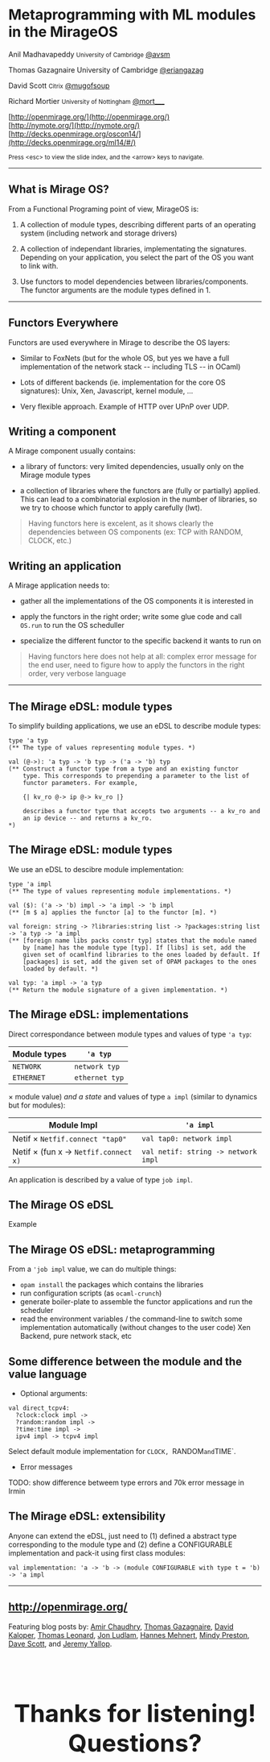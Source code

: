 <!-- .slide: class="title" -->

# Metaprogramming with ML modules in the MirageOS

Anil Madhavapeddy <small>University of Cambridge</small>
[@avsm](http://twitter.com/avsm)

Thomas Gazagnaire <smalll>University of Cambridge</small>
[@eriangazag](http://twitter.com/eriangazag)

David Scott <small>Citrix</small>
[@mugofsoup](http://twitter.com/mugofsoup)

Richard Mortier <small>University of Nottingham</small>
[@mort\_\_\_](http://twitter.com/mort___)

[http://openmirage.org/](http://openmirage.org/)<br/>
[http://nymote.org/](http://nymote.org/)<br/>
[http://decks.openmirage.org/oscon14/](http://decks.openmirage.org/ml14/#/)

<small>
  Press &lt;esc&gt; to view the slide index, and the &lt;arrow&gt; keys to
  navigate.
</small>


----

## What is Mirage OS?

From a Functional Programing point of view, MirageOS is:

1. A collection of module types, describing different parts of an
   operating system (including network and storage drivers)

2. A collection of independant libraries, implementating the
   signatures. Depending on your application, you select the part of
   the OS you want to link with.

3. Use functors to model dependencies between libraries/components.
   The functor arguments are the module types defined in 1.


----

## Functors Everywhere

Functors are used everywhere in Mirage to describe the OS layers:

- Similar to FoxNets (but for the whole OS, but yes we have a full
  implementation of the network stack -- including TLS -- in OCaml)

- Lots of different backends (ie. implementation for the core OS signatures):
  Unix, Xen, Javascript, kernel module, ...

- Very flexible approach. Example of HTTP over UPnP over UDP.


## Writing a component

A Mirage component usually contains:

- a library of functors: very limited dependencies, usually only on the Mirage
  module types

- a collection of libraries where the functors are (fully or partially) applied.
  This can lead to a combinatorial explosion in the number of
  libraries, so we try to choose which functor to apply carefully (lwt).

> Having functors here is excelent, as it shows clearly the dependencies
  between OS components (ex: TCP with RANDOM, CLOCK, etc.)


## Writing an application

A Mirage application needs to:

- gather all the implementations of the OS components it is interested in

- apply the functors in the right order; write some glue code and call `OS.run`
  to run the OS scheduller

- specialize the different functor to the specific backend it wants to run on

> Having functors here does not help at all: complex error message for the
  end user, need to figure how to apply the functors in the right order,
  very verbose language


----

## The Mirage eDSL: module types

To simplify building applications, we use an eDSL to describe
module types:

```
type 'a typ
(** The type of values representing module types. *)

val (@->): 'a typ -> 'b typ -> ('a -> 'b) typ
(** Construct a functor type from a type and an existing functor
    type. This corresponds to prepending a parameter to the list of
    functor parameters. For example,

    {| kv_ro @-> ip @-> kv_ro |}

    describes a functor type that accepts two arguments -- a kv_ro and
    an ip device -- and returns a kv_ro.
*)
```


## The Mirage eDSL: module types

We use an eDSL to descibre module implementation:

```
type 'a impl
(** The type of values representing module implementations. *)

val ($): ('a -> 'b) impl -> 'a impl -> 'b impl
(** [m $ a] applies the functor [a] to the functor [m]. *)

val foreign: string -> ?libraries:string list -> ?packages:string list -> 'a typ -> 'a impl
(** [foreign name libs packs constr typ] states that the module named
    by [name] has the module type [typ]. If [libs] is set, add the
    given set of ocamlfind libraries to the ones loaded by default. If
    [packages] is set, add the given set of OPAM packages to the ones
    loaded by default. *)

val typ: 'a impl -> 'a typ
(** Return the module signature of a given implementation. *)
```


## The Mirage eDSL: implementations

Direct correspondance between module types and values of type `'a typ`:

Module types | `'a typ`
-------------|----------
`NETWORK`    | `network typ`
`ETHERNET`   | `ethernet typ`

$\times$ module value) *and a state* and values of type `a impl`
(similar to dynamics but for modules):

Module Impl                                   | `'a impl`
----------------------------------------------|----------
Netif $\times$ `Netfif.connect "tap0"`        | `val tap0: network impl`
Netif $\times$ (fun x -> `Netfif.connect x) ` | `val netif: string -> network impl`

An application is described by a value of type `job impl`.


## The Mirage OS eDSL

Example


## The Mirage OS eDSL: metaprogramming

From a `'job impl` value, we can do multiple things:

- `opam install` the packages which contains the libraries
- run configuration scripts (as `ocaml-crunch`)
- generate boiler-plate to assemble the functor applications and run
  the scheduler
- read the environment variables / the command-line to switch
  some implementation automatically (without changes to the user code)
  Xen Backend, pure network stack, etc


## Some difference between the module and the value language

- Optional arguments:

```
val direct_tcpv4:
  ?clock:clock impl ->
  ?random:random impl ->
  ?time:time impl ->
  ipv4 impl -> tcpv4 impl
```

Select default module implementation for `CLOCK, `RANDOM` and `TIME`.

- Error messages

TODO: show difference betweem type errors and 70k error message in Irmin


## The Mirage eDSL: extensibility

Anyone can extend the eDSL, just need to (1) defined a abstract type
corresponding to the module type and (2) define a CONFIGURABLE
implementation and pack-it using first class modules:

```
val implementation: 'a -> 'b -> (module CONFIGURABLE with type t = 'b) -> 'a impl
```


----

## <http://openmirage.org/>

Featuring blog posts by:
[Amir Chaudhry](http://amirchaudhry.com/),
[Thomas Gazagnaire](http://gazagnaire.org/),
[David Kaloper](https://github.com/pqwy),
[Thomas Leonard](http://roscidus.com/blog/),
[Jon Ludlam](http://twitter.com/jonludlam),
[Hannes Mehnert](https://github.com/hannesm),
[Mindy Preston](https://github.com/yomimono),
[Dave Scott](http://dave.recoil.org/),
and [Jeremy Yallop](https://github.com/yallop).

<p style="font-size: 48px; font-weight: bold;
          display: float; padding: 2ex 0; text-align: center">
  Thanks for listening! Questions?
</p>
